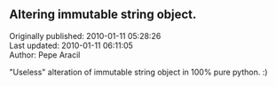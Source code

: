 ## Altering immutable string object.  
Originally published: 2010-01-11 05:28:26  
Last updated: 2010-01-11 06:11:05  
Author: Pepe Aracil  
  
"Useless" alteration of immutable string object in 100% pure python. :) 